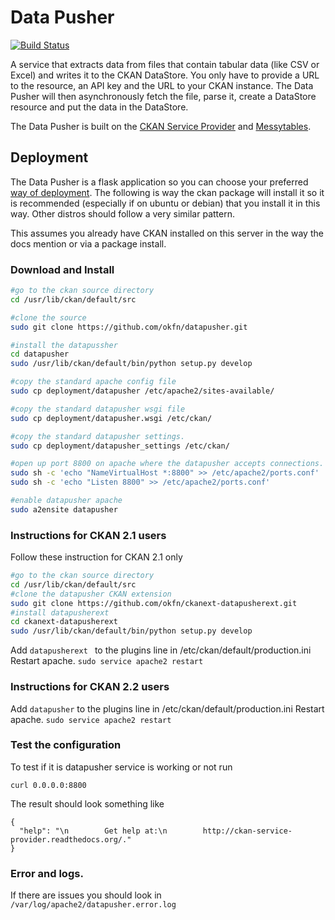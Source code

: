 # Data Pusher

[![Build Status](https://travis-ci.org/okfn/datapusher.png)](https://travis-ci.org/okfn/datapusher)

A service that extracts data from files that contain tabular data (like CSV or Excel) and writes it to the CKAN DataStore. You only have to provide a URL to the resource, an API key and the URL to your CKAN instance. The Data Pusher will then asynchronously fetch the file, parse it, create a DataStore resource and put the data in the DataStore.

The Data Pusher is built on the [CKAN Service Provider](https://github.com/okfn/ckan-service-provider) and [Messytables](https://github.com/okfn/messytables).

## Deployment

The Data Pusher is a flask application so you can choose your preferred [way of deployment](http://flask.pocoo.org/docs/deploying/). 
The following is way the ckan package will install it so it is recommended (especially if on ubuntu or debian) that you install it in this way. Other distros should follow a very similar pattern.

This assumes you already have CKAN installed on this server in the way the docs mention or via a package install.

### Download and Install
```bash
#go to the ckan source directory
cd /usr/lib/ckan/default/src

#clone the source
sudo git clone https://github.com/okfn/datapusher.git

#install the datapussher
cd datapusher
sudo /usr/lib/ckan/default/bin/python setup.py develop

#copy the standard apache config file
sudo cp deployment/datapusher /etc/apache2/sites-available/

#copy the standard datapusher wsgi file
sudo cp deployment/datapusher.wsgi /etc/ckan/

#copy the standard datapusher settings.
sudo cp deployment/datapusher_settings /etc/ckan/

#open up port 8800 on apache where the datapusher accepts connections.
sudo sh -c 'echo "NameVirtualHost *:8800" >> /etc/apache2/ports.conf'
sudo sh -c 'echo "Listen 8800" >> /etc/apache2/ports.conf'

#enable datapusher apache
sudo a2ensite datapusher
```

### Instructions for CKAN 2.1 users
Follow these instruction for CKAN 2.1 only
```bash
#go to the ckan source directory
cd /usr/lib/ckan/default/src
#clone the datapusher CKAN extension
sudo git clone https://github.com/okfn/ckanext-datapusherext.git
#install datapusherext
cd ckanext-datapusherext
sudo /usr/lib/ckan/default/bin/python setup.py develop
```

Add ``` datapusherext  ``` to the plugins line in /etc/ckan/default/production.ini
Restart apache.  ``` sudo service apache2 restart ```

### Instructions for CKAN 2.2 users

Add ``` datapusher ``` to the plugins line in /etc/ckan/default/production.ini
Restart apache.  ``` sudo service apache2 restart ```


### Test the configuration

To test if it is datapusher service is working or not run

```curl 0.0.0.0:8800```

The result should look something like
```
{
  "help": "\n        Get help at:\n        http://ckan-service-provider.readthedocs.org/."
}
```

### Error and logs.

If there are issues you should look in ``` /var/log/apache2/datapusher.error.log ```


